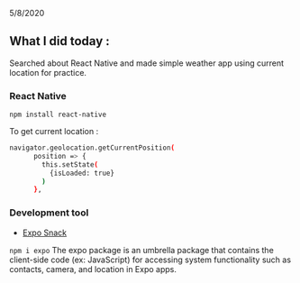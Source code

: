 5/8/2020

## What I did today :

Searched about React Native and made simple weather app using current location for practice.

### React Native

`npm install react-native`

To get current location : 

```bash
navigator.geolocation.getCurrentPosition(
      position => {
        this.setState(
          {isLoaded: true}
        )
      },
```

### Development tool
+ [Expo Snack](https://expo.io/tools)

`npm i expo` 
The expo package is an umbrella package that contains the client-side code (ex: JavaScript) for accessing system functionality such as contacts, camera, and location in Expo apps.

